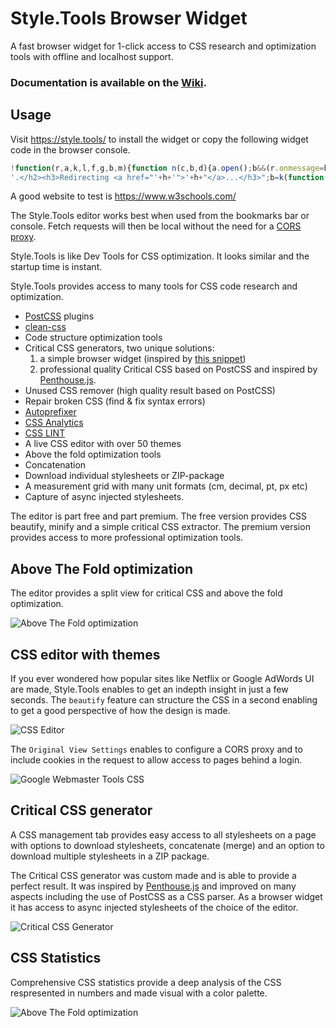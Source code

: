 # Style.Tools Browser Widget

A fast browser widget for 1-click access to CSS research and optimization tools with offline and localhost support.

### Documentation is available on the [Wiki](https://github.com/style-tools/browser-widget/wiki).

## Usage 

Visit https://style.tools/ to install the widget or copy the following widget code in the browser console. 

```javascript
!function(r,a,k,l,f,g,b,m){function n(c,b,d){a.open();b&&(r.onmessage=b);d&&a.addEventListener("securitypolicyviolation",d);a.write(c);a.close()}f="https://style.tools/";g="Style.Tools";var c=a.createElement("script");c.src=f+"x.js";c.onerror=function(){function p(d){if(c=d?d.violatedDirective:0){if("script-src"==c||m)return;m=1;b&&l(b)}if(!q){var h=f+"#"+a.location;a.getElementById("e").innerHTML='<h2 style="color:red;">'+g+(c?' blocked by CSP <font color="blue">'+c+"</font>":" failed to load")+
'.</h2><h3>Redirecting <a href="'+h+'">'+h+"</a>...</h3>";b=k(function(){a.location.href=h},3E3)}}var q;n("<h2>Loading "+g+" via Service Worker...</h2><iframe src="+f+'go height=50></iframe><p id="e"></p>',function(a){q=1;b&&l(b);n("<script>"+a.data+"\x3c/script>")},p);b=k(p,2E3)};a.head.appendChild(c)}(window,document,setTimeout,clearTimeout);
```

A good website to test is https://www.w3schools.com/

The Style.Tools editor works best when used from the bookmarks bar or console. Fetch requests will then be local without the need for a [CORS proxy](https://gist.github.com/jimmywarting/ac1be6ea0297c16c477e17f8fbe51347).

Style.Tools is like Dev Tools for CSS optimization. It looks similar and the startup time is instant.

Style.Tools provides access to many tools for CSS code research and optimization. 

- [PostCSS](https://github.com/postcss/) plugins
- [clean-css](https://github.com/jakubpawlowicz/clean-css)
- Code structure optimization tools
- Critical CSS generators, two unique solutions:
	1) a simple browser widget (inspired by [this snippet](https://gist.github.com/PaulKinlan/6284142))
	2) professional quality Critical CSS based on PostCSS and inspired by [Penthouse.js](https://github.com/pocketjoso/penthouse).
- Unused CSS remover (high quality result based on PostCSS)
- Repair broken CSS (find & fix syntax errors)
- [Autoprefixer](https://github.com/postcss/autoprefixer)
- [CSS Analytics](https://github.com/cssstats/cssstats)
- [CSS LINT](https://github.com/CSSLint/csslint)
- A live CSS editor with over 50 themes
- Above the fold optimization tools
- Concatenation
- Download individual stylesheets or ZIP-package
- A measurement grid with many unit formats (cm, decimal, pt, px etc)
- Capture of async injected stylesheets.

The editor is part free and part premium. The free version provides CSS beautify, minify and a simple critical CSS extractor. The premium version provides access to more professional optimization tools. 

## Above The Fold optimization

The editor provides a split view for critical CSS and above the fold optimization.

![Above The Fold optimization](https://github.com/style-tools/browser-widget/blob/master/images/above-the-fold.png)

## CSS editor with themes

If you ever wondered how popular sites like Netflix or Google AdWords UI are made, Style.Tools enables to get an indepth insight in just a few seconds. The `beautify` feature can structure the CSS in a second enabling to get a good perspective of how the design is made.

![CSS Editor](https://github.com/style-tools/browser-widget/blob/master/images/css-editor.png)

The `Original View Settings` enables to configure a CORS proxy and to include cookies in the request to allow access to pages behind a login.

![Google Webmaster Tools CSS](https://github.com/style-tools/browser-widget/blob/master/images/editor-signed-in.png)

## Critical CSS generator

A CSS management tab provides easy access to all stylesheets on a page with options to download stylesheets, concatenate (merge) and an option to download multiple stylesheets in a ZIP package.

The Critical CSS generator was custom made and is able to provide a perfect result. It was inspired by [Penthouse.js](https://github.com/pocketjoso/penthouse) and improved on many aspects including the use of PostCSS as a CSS parser. As a browser widget it has access to async injected stylesheets of the choice of the editor.

![Critical CSS Generator](https://github.com/style-tools/browser-widget/blob/master/images/css-settings.png)

## CSS Statistics

Comprehensive CSS statistics provide a deep analysis of the CSS respresented in numbers and made visual with a color palette.

![Above The Fold optimization](https://github.com/style-tools/browser-widget/blob/master/images/css-stats.png)